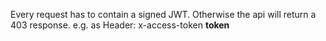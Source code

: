 Every request has to contain a signed JWT. Otherwise the api will return a 403 response.
e.g. as Header: x-access-token **token**
